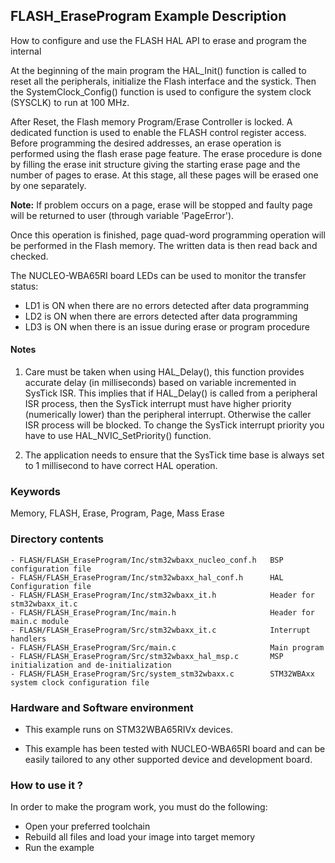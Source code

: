 ## <b>FLASH_EraseProgram Example Description</b>

How to configure and use the FLASH HAL API to erase and program the internal

At the beginning of the main program the HAL_Init() function is called to reset
all the peripherals, initialize the Flash interface and the systick.
Then the SystemClock_Config() function is used to configure the system clock (SYSCLK)
to run at 100 MHz.

After Reset, the Flash memory Program/Erase Controller is locked. A dedicated function
is used to enable the FLASH control register access.
Before programming the desired addresses, an erase operation is performed using
the flash erase page feature. The erase procedure is done by filling the erase init
structure giving the starting erase page and the number of pages to erase.
At this stage, all these pages will be erased one by one separately.


**Note:** If problem occurs on a page, erase will be stopped and faulty page will
be returned to user (through variable 'PageError').

Once this operation is finished, page quad-word programming operation will be performed
in the Flash memory. The written data is then read back and checked.

The NUCLEO-WBA65RI board LEDs can be used to monitor the transfer status:  

  - LD1 is ON when there are no errors detected after data programming  
  - LD2 is ON when there are errors detected after data programming  
  - LD3 is ON when there is an issue during erase or program procedure  

#### <b>Notes</b>

 1. Care must be taken when using HAL_Delay(), this function provides accurate delay (in milliseconds)
    based on variable incremented in SysTick ISR. This implies that if HAL_Delay() is called from
    a peripheral ISR process, then the SysTick interrupt must have higher priority (numerically lower)
    than the peripheral interrupt. Otherwise the caller ISR process will be blocked.
    To change the SysTick interrupt priority you have to use HAL_NVIC_SetPriority() function.

 2. The application needs to ensure that the SysTick time base is always set to 1 millisecond
    to have correct HAL operation.

### <b>Keywords</b>

Memory, FLASH, Erase, Program, Page, Mass Erase

### <b>Directory contents</b>

    - FLASH/FLASH_EraseProgram/Inc/stm32wbaxx_nucleo_conf.h   BSP configuration file
    - FLASH/FLASH_EraseProgram/Inc/stm32wbaxx_hal_conf.h      HAL Configuration file
    - FLASH/FLASH_EraseProgram/Inc/stm32wbaxx_it.h            Header for stm32wbaxx_it.c
    - FLASH/FLASH_EraseProgram/Inc/main.h                     Header for main.c module
    - FLASH/FLASH_EraseProgram/Src/stm32wbaxx_it.c            Interrupt handlers
    - FLASH/FLASH_EraseProgram/Src/main.c                     Main program
    - FLASH/FLASH_EraseProgram/Src/stm32wbaxx_hal_msp.c       MSP initialization and de-initialization
    - FLASH/FLASH_EraseProgram/Src/system_stm32wbaxx.c        STM32WBAxx system clock configuration file

### <b>Hardware and Software environment</b>

  - This example runs on STM32WBA65RIVx devices.

  - This example has been tested with NUCLEO-WBA65RI board and can be
    easily tailored to any other supported device and development board.

### <b>How to use it ?</b>

In order to make the program work, you must do the following:

 - Open your preferred toolchain
 - Rebuild all files and load your image into target memory
 - Run the example
